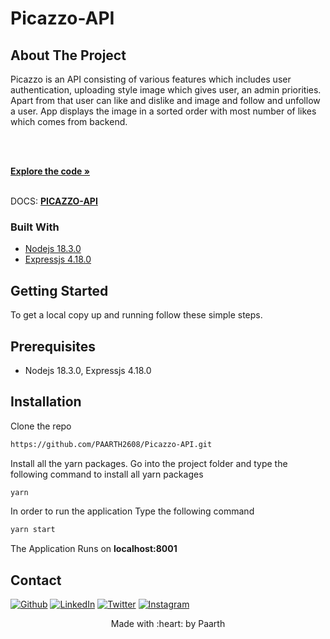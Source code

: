 # Picazzo-API
## About The Project 
Picazzo is an API consisting of various features which includes user authentication, uploading style image which gives user, an admin priorities. Apart from that user can like and dislike and image and follow and unfollow a user. App displays the image in a sorted order with most number of likes which comes from backend.

<!-- PROJECT LOGO -->
<br />
<p align="center">
<!--   <a href="https://github.com/PAARTH2608/Smart-PDFs">
    <img src="https://nanonets.com/blog/content/images/2020/10/pdf-language-translation-1.jpg" alt="project pic" width="1140" height="426">
  </a> -->
 
 <p>
    <br />
    <a href="./api"><strong> Explore the code » </strong></a>
    <br />
    <br />
  <p>
      DOCS: <a href="https://documenter.getpostman.com/view/18563762/Uz5MFZgk"><strong> PICAZZO-API</strong></a>
</p>
      
      
</p>
</p>

<!-- ABOUT THE PROJECT -->

### Built With

* [Nodejs 18.3.0](https://nodejs.org/en/)
* [Expressjs 4.18.0](https://expressjs.com/)

<!-- GETTING STARTED -->
## Getting Started

To get a local copy up and running follow these simple steps.

## Prerequisites
- Nodejs 18.3.0, Expressjs 4.18.0

## Installation
Clone the repo
   ```sh
   https://github.com/PAARTH2608/Picazzo-API.git
   ```
Install all the yarn packages. Go into the project folder and type the following command to install all yarn packages
```bash
yarn
```
In order to run the application Type the following command
```bash
yarn start
```
The Application Runs on **localhost:8001**

<!-- CONTACT -->
## Contact

<a href="https://paarth2608.github.io/portfolio_website/" target="_blank"><img alt="Github" src="https://img.shields.io/badge/-Website-brightgreen?style=for-the-badge&logo=appveyor&logoColor=white&color=999900&logo=data:null" /></a>
<a href="https://www.linkedin.com/in/paarth-jain-470522208/" target="_blank"><img alt="LinkedIn" src="https://img.shields.io/badge/linkedin-%230077B5.svg?&style=for-the-badge&logo=linkedin&logoColor=white" /></a>
<a href="https://twitter.com/PAARTHJAIN7" target="_blank"><img alt="Twitter" src="https://img.shields.io/badge/twitter-%231DA1F2.svg?&style=for-the-badge&logo=twitter&logoColor=white" /></a>
<a href="https://www.instagram.com/_paarth7_/" target="_blank"><img alt="Instagram" src="https://img.shields.io/badge/instagram-%FF69B4.svg?&style=for-the-badge&logo=instagram&logoColor=white&color=cd486b" /></a>

<p align="center">
Made with :heart: by Paarth
</p>

